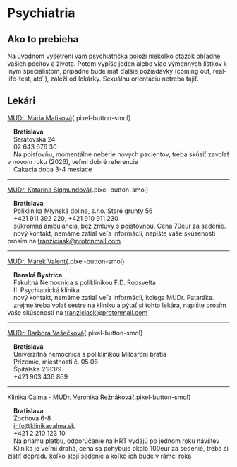 # Psychiatria

## Ako to prebieha
Na úvodnom vyšetrení vám psychiatrička položí niekoľko otázok ohľadne vašich pocitov a života. Potom vypíše jeden alebo viac výmenných lístkov k iným špecialistom, prípadne bude mať ďalšie požiadavky (coming out, real-life-test, atď.), záleží od lekárky. Sexuálnu orientáciu netreba tajiť.

## Lekári

[MUDr. Mária Matisová](https://vysetrenie.zoznam.sk/ambulancia/3964/mudr-maria-matisova){.pixel-button-smol}  

&emsp;**Bratislava**  
&emsp;Saratovská 24  
&emsp;02 643 676 30  
&emsp;Na poisťovňu, momentálne neberie nových pacientov, treba skúsiť zavolať v novom roku (2026), veľmi dobré referencie  
&emsp;Čakacia doba 3-4 mesiace

* * *

[MUDr. Katarína Sigmundová](https://zdravoteka.sk/lekari/mudr-katarina-sigmundova/){.pixel-button-smol}  

&emsp;**Bratislava**  
&emsp;Poliklinika Mlynská dolina, s.r.o. Staré grunty 56  
&emsp;+421 911 392 220, +421 910 911 230  
&emsp;súkromná ambulancia, bez zmluvy s poisťovňou. Cena 70eur za sedenie.  
&emsp;nový kontakt, nemáme zatiaľ veľa informácii, napíšte vaše skúsenosti prosím na [tranziciask@protonmail.com](mailto:tranziciask@protonmail.com)

* * *

[MUDr. Marek Valent](https://www.fnspfdr.sk/pracoviska/kliniky-a-oddelenia-fnsp-f-d-r-banska-bystrica/kliniky/ii-psychiatricka-klinika-szu/){.pixel-button-smol} 

&emsp;**Banská Bystrica**  
&emsp;Fakultná Nemocnica s poliklinikou F.D. Roosvelta  
&emsp;II. Psychiatrická klinika   
&emsp;nový kontakt, nemáme zatiaľ veľa informácii, kolega MUDr. Pataráka.  
&emsp;zrejme treba volať sestre na kliniku a pýtať si tohto lekára, napíšte prosím vaše skúsenosti na [tranziciask@protonmail.com](mailto:tranziciask@protonmail.com)

* * *

[MUDr. Barbora Vašečková](https://www.e-vuc.sk/buxus/generate_page.php?page_id=65025){.pixel-button-smol}  

&emsp;**Bratislava**  
&emsp;Univerzitná nemocnica s poliklinikou Milosrdní bratia  
&emsp;Prízemie, miestnosti č. 05 06  
&emsp;Špitálska 2183/9   
&emsp;+421 903 436 869   

* * *

[Klinika Calma - MUDr. Veronika Režnáková](https://klinikacalma.sk/o-nas/nas-tim/){.pixel-button-smol}

&emsp;**Bratislava**  
&emsp;Zochova 6-8  
&emsp;info@klinikacalma.sk  
&emsp;+421 2 210 123 10  
&emsp;Na priamu platbu, odporúčanie na HRT vydajú po jednom roku návštev  
&emsp;Klinika je veľmi drahá, cena sa pohybuje okolo 100eur za sedenie, treba si zistiť dopredu koľko stojí sedenie a  koľko ich bude v rámci roka  
